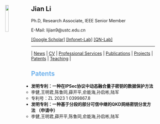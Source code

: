 <body>
	<img align="left" width="15%" height="15%" hspace = 10 src="/homepage/images/Photo-lijian.JPG"/>
		<span>
			<h2 size="8" face="" color="black">Jian Li</h2>
			<p>
				Ph.D, Research Associate, IEEE Senior Member
			</p>
			<p>
				E-Mail: lijian9@ustc.edu.cn
			</p>
			<p>
				<a href="https://scholar.google.com/citations?user=ZuP2MtEAAAAJ&hl=zh-CN">[Google Scholar]</a> <a href="http://if.ustc.edu.cn/member.php">[Infonet-Lab]</a> <a href="https://qnlab-ustc.com/">[QN-Lab]</a>
			</p>
		</span>
</body>

***

| [News](/homepage/) | [CV](/homepage/CV.html) | [Professional Services](/homepage/services.html) | [Publications](/homepage/publications.html) | [Projects](/homepage/projects.html) | [Patents](/homepage/patents.html) | [Teaching](/homepage/teaching.html) |  

## <font color=#6EB1EC>Patents</font>
- **发明专利：一种在IPSec协议中动态融合量子密钥的数据保护方法**
	- 李健,王明君,陈鲁同,薛开平,俞能海,孙启彬,陆军
	- 专利号：ZL 2023 1 0399867.8
- **发明专利：一种基于分段的部分可信中继的QKD网络密钥分发方法 （申请中）**
	- 李健,王明君,薛开平,陈鲁同,俞能海,孙启彬,陆军

